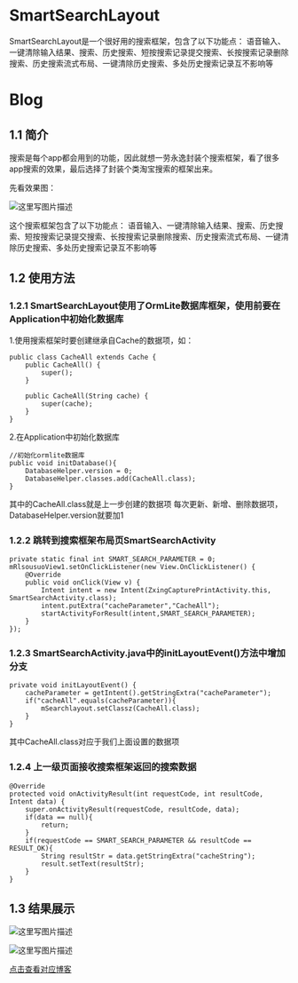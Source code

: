 # SmartSearchLayout
SmartSearchLayout是一个很好用的搜索框架，包含了以下功能点：  语音输入、一键清除输入结果、搜索、历史搜索、短按搜索记录提交搜索、长按搜索记录删除搜索、历史搜索流式布局、一键清除历史搜索、多处历史搜索记录互不影响等

# Blog

## 1.1 简介
搜索是每个app都会用到的功能，因此就想一劳永逸封装个搜索框架，看了很多app搜索的效果，最后选择了封装个类淘宝搜索的框架出来。

先看效果图：

![这里写图片描述](http://otdfinygx.bkt.clouddn.com/SmartSearchLayout_1.png)

这个搜索框架包含了以下功能点：
语音输入、一键清除输入结果、搜索、历史搜索、短按搜索记录提交搜索、长按搜索记录删除搜索、历史搜索流式布局、一键清除历史搜索、多处历史搜索记录互不影响等

## 1.2 使用方法

### 1.2.1 SmartSearchLayout使用了OrmLite数据库框架，使用前要在Application中初始化数据库

1.使用搜索框架时要创建继承自Cache的数据项，如：
```
public class CacheAll extends Cache {
    public CacheAll() {
        super();
    }

    public CacheAll(String cache) {
        super(cache);
    }
}
```
2.在Application中初始化数据库
```
//初始化ormlite数据库
public void initDatabase(){
    DatabaseHelper.version = 0;
    DatabaseHelper.classes.add(CacheAll.class);
}
```
其中的CacheAll.class就是上一步创建的数据项
每次更新、新增、删除数据项，DatabaseHelper.version就要加1

### 1.2.2 跳转到搜索框架布局页SmartSearchActivity
```
private static final int SMART_SEARCH_PARAMETER = 0;
mRlsousuoView1.setOnClickListener(new View.OnClickListener() {
    @Override
    public void onClick(View v) {
        Intent intent = new Intent(ZxingCapturePrintActivity.this, SmartSearchActivity.class);
        intent.putExtra("cacheParameter","CacheAll");
        startActivityForResult(intent,SMART_SEARCH_PARAMETER);
    }
});
```

### 1.2.3 SmartSearchActivity.java中的initLayoutEvent()方法中增加分支
```
private void initLayoutEvent() {
	cacheParameter = getIntent().getStringExtra("cacheParameter");
	if("cacheAll".equals(cacheParameter)){
		mSearchlayout.setClassz(CacheAll.class);
	}
}
```
其中CacheAll.class对应于我们上面设置的数据项

### 1.2.4 上一级页面接收搜索框架返回的搜索数据
```
@Override
protected void onActivityResult(int requestCode, int resultCode, Intent data) {
    super.onActivityResult(requestCode, resultCode, data);
    if(data == null){
        return;
    }
    if(requestCode == SMART_SEARCH_PARAMETER && resultCode == RESULT_OK){
        String resultStr = data.getStringExtra("cacheString");
        result.setText(resultStr);
    }
}
```
## 1.3 结果展示

![这里写图片描述](http://otdfinygx.bkt.clouddn.com/SmartSearchLayout_2.gif)

![这里写图片描述](http://otdfinygx.bkt.clouddn.com/SmartSearchLayout_3.gif)

[点击查看对应博客](https://blog.csdn.net/amoscxy/article/details/81218050)